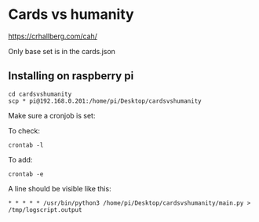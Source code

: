 # Cards vs humanity

https://crhallberg.com/cah/

Only base set is in the cards.json

## Installing on raspberry pi

    cd cardsvshumanity
    scp * pi@192.168.0.201:/home/pi/Desktop/cardsvshumanity

Make sure a cronjob is set:

To check:

    crontab -l

To add:

    crontab -e

A line should be visible like this:

    * * * * * /usr/bin/python3 /home/pi/Desktop/cardsvshumanity/main.py > /tmp/logscript.output